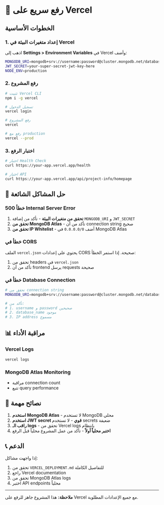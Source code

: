 # 🚀 رفع سريع على Vercel

## الخطوات الأساسية

### 1. إعداد متغيرات البيئة في Vercel

اذهب إلى **Settings > Environment Variables** في Vercel وأضف:

```bash
MONGODB_URI=mongodb+srv://username:password@cluster.mongodb.net/database_name?retryWrites=true&w=majority
JWT_SECRET=your-super-secret-jwt-key-here
NODE_ENV=production
```

### 2. رفع المشروع

```bash
# تثبيت Vercel CLI
npm i -g vercel

# تسجيل الدخول
vercel login

# رفع المشروع
vercel

# رفع مع production
vercel --prod
```

### 3. اختبار الرفع

```bash
# اختبار Health Check
curl https://your-app.vercel.app/health

# اختبار API
curl https://your-app.vercel.app/api/project-info/homepage
```

## 🔧 حل المشاكل الشائعة

### خطأ 500 Internal Server Error

1. **تحقق من متغيرات البيئة** - تأكد من إضافة `MONGODB_URI` و `JWT_SECRET`
2. **تحقق من MongoDB Atlas** - تأكد من أن connection string صحيح
3. **تحقق من IP Whitelist** - أضف `0.0.0.0/0` في MongoDB Atlas

### خطأ في CORS

الملف `vercel.json` يحتوي على إعدادات CORS صحيحة. إذا استمر الخطأ:

1. تحقق من headers في `vercel.json`
2. تأكد من أن frontend يرسل requests صحيحة

### خطأ في Database Connection

```bash
# تحقق من connection string
MONGODB_URI=mongodb+srv://username:password@cluster.mongodb.net/database_name?retryWrites=true&w=majority

# تأكد من:
# 1. username و password صحيحين
# 2. database_name موجود
# 3. IP address مسموح
```

## 📊 مراقبة الأداء

### Vercel Logs
```bash
vercel logs
```

### MongoDB Atlas Monitoring
- مراقبة connection count
- تتبع query performance

## 🎯 نصائح مهمة

1. **استخدم MongoDB Atlas** - لا تستخدم MongoDB محلي
2. **استخدم JWT secret قوي** - لا تستخدم secrets ضعيفة
3. **راقب الـ logs** - تحقق من Vercel logs بانتظام
4. **اختبر محلياً أولاً** - تأكد من عمل المشروع محلياً قبل الرفع

## 📞 الدعم

إذا واجهت مشاكل:

1. تحقق من `VERCEL_DEPLOYMENT.md` للتفاصيل الكاملة
2. راجع Vercel documentation
3. تحقق من MongoDB Atlas logs
4. اختبر API endpoints محلياً

---

**ملاحظة:** هذا المشروع جاهز للرفع على Vercel مع جميع الإعدادات المطلوبة.
